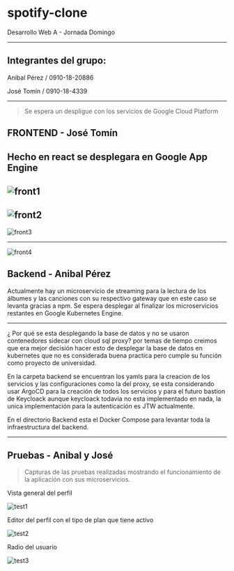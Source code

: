 # spotify-clone

Desarrollo Web A - Jornada Domingo

---
## Integrantes del grupo:

Anibal Pérez / 0910-18-20886


José Tomín  / 0910-18-4339

---

> Se espera un despligue con los servicios de Google Cloud Platform

## FRONTEND - José Tomín

Hecho en react se desplegara en Google App Engine
---

![front1](https://user-images.githubusercontent.com/57972305/190946089-35c48d95-d467-482a-bed4-53070a3fff05.jpg)
---

![front2](https://user-images.githubusercontent.com/57972305/190946148-db5887c7-8262-4b93-b772-bc42406afedf.jpg)
---

![front3](https://user-images.githubusercontent.com/57972305/190946172-10f4c65c-7c6b-422c-a10d-3883fdad6c81.jpg)

---

![front4](https://user-images.githubusercontent.com/57972305/190946182-584222db-e044-420a-8312-34d4a36b1968.jpg)


## Backend - Anibal Pérez

Actualmente hay un microservicio de streaming para la lectura de los álbumes  y las canciones con su respectivo gateway que en este caso se levanta gracias a npm. Se espera desplegar al finalizar los microservicios restantes en Google Kubernetes Engine.

---

¿ Por qué se esta desplegando la base de datos y no se usaron contenedores sidecar con cloud sql proxy? por temas de tiempo creimos que era mejor decisión hacer esto de desplegar la base de datos en kubernetes que no es considerada buena practica pero cumple su función como proyecto de universidad.

En la carpeta backend se encuentran los yamls para la creacion de los servicios y las configuraciones como la del proxy, se esta considerando usar ArgoCD para la creación de todos los servicios y para el futuro bastion de Keycloack aunque keycloack todavia no esta implementado en nada, la unica implementación para la autenticación es JTW actualmente.

En el directorio Backend esta el Docker Compose para levantar toda la infraestructura del backend.

---

## Pruebas - Anibal y José

> Capturas de las pruebas realizadas mostrando el funcionamiento de la aplicación con sus microservicios.

Vista general del perfil

![test1](https://user-images.githubusercontent.com/90074254/200213510-f67dc545-3e74-4b67-bbb5-4ea2c5bcd5b2.jpeg)

Editor del perfil con el tipo de plan que tiene activo

![test2](https://user-images.githubusercontent.com/90074254/200213604-a1642cbd-6430-41e0-8c7d-0a4e9b8b74c5.jpeg)

Radio del usuario

![test3](https://user-images.githubusercontent.com/90074254/200213672-5c2a0e9f-569d-4e8f-b24b-b8fab6810666.jpeg)





